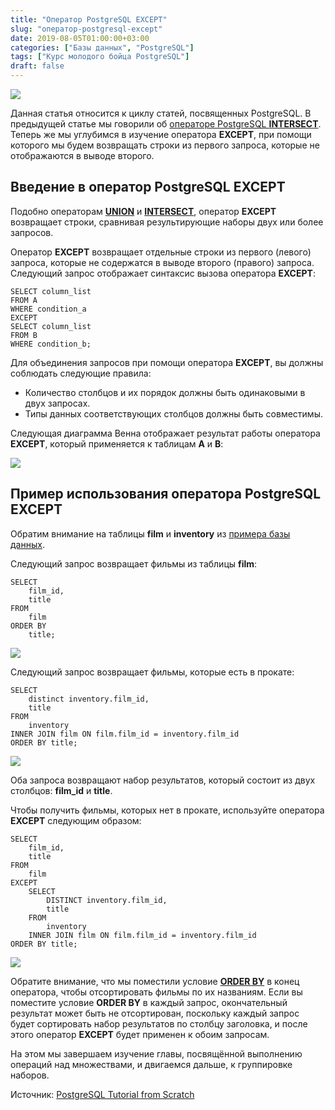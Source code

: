 ```yaml
---
title: "Оператор PostgreSQL EXCEPT"
slug: "оператор-postgresql-except"
date: 2019-08-05T01:00:00+03:00
categories: ["Базы данных", "PostgreSQL"]
tags: ["Курс молодого бойца PostgreSQL"]
draft: false
---
```


![](/posts/оператор-postgresql-except/SQL6.3.jpg)

Данная статья относится к циклу статей, посвященных PostgreSQL. В предыдущей статье мы говорили
об [операторе PostgreSQL **INTERSECT**](https://itdoxy.com/оператор-postgresql-intersect/). Теперь же мы углубимся
в изучение оператора **EXCEPT**, при помощи которого мы будем возвращать строки из первого запроса, которые не отображаются
в выводе второго.

## Введение в оператор PostgreSQL EXCEPT

Подобно операторам [**UNION**](https://itdoxy.com/оператор-postgresql-union/) и [**INTERSECT**](https://itdoxy.com/оператор-postgresql-intersect/),
оператор **EXCEPT** возвращает строки, сравнивая результирующие наборы двух или более запросов.

Оператор **EXCEPT** возвращает отдельные строки из первого (левого) запроса, которые не содержатся в выводе второго
(правого) запроса. Следующий запрос отображает синтаксис вызова оператора **EXCEPT**:

```
SELECT column_list
FROM A
WHERE condition_a
EXCEPT
SELECT column_list
FROM B
WHERE condition_b;
```

Для объединения запросов при помощи оператора **EXCEPT**, вы должны соблюдать следующие правила:

- Количество столбцов и их порядок должны быть одинаковыми в двух запросах.
- Типы данных соответствующих столбцов должны быть совместимы.

Следующая диаграмма Венна отображает результат работы оператора **EXCEPT**, который применяется к таблицам **A** и **B**:

![](https://i.imgur.com/4b3fFdY.png)

## Пример использования оператора PostgreSQL EXCEPT

Обратим внимание на таблицы **film** и **inventory** из [примера базы данных](https://itdoxy.com/пример-базы-данных-postgresql/).

Следующий запрос возвращает фильмы из таблицы **film**:

```
SELECT
    film_id,
    title
FROM
    film
ORDER BY
    title;
```

![](https://i.imgur.com/Bv1XEWa.png)

Следующий запрос возвращает фильмы, которые есть в прокате:

```
SELECT
    distinct inventory.film_id,
    title
FROM
    inventory
INNER JOIN film ON film.film_id = inventory.film_id
ORDER BY title;
```

![](https://i.imgur.com/JoJmv6B.png)

Оба запроса возвращают набор результатов, который состоит из двух столбцов: **film_id** и **title**.

Чтобы получить фильмы, которых нет в прокате, используйте оператора **EXCEPT** следующим образом:

```
SELECT
    film_id,
    title
FROM
    film
EXCEPT
    SELECT
        DISTINCT inventory.film_id,
        title
    FROM
        inventory
    INNER JOIN film ON film.film_id = inventory.film_id
ORDER BY title;
```

![](https://i.imgur.com/M3lLdQf.png)

Обратите внимание, что мы поместили условие [**ORDER BY**](https://itdoxy.com/условие-postgresql-order-by/) в конец
оператора, чтобы отсортировать фильмы по их названиям. Если вы поместите условие **ORDER BY** в каждый запрос, окончательный
результат может быть не отсортирован, поскольку каждый запрос будет сортировать набор результатов по столбцу заголовка,
и после этого оператор **EXCEPT** будет применен к обоим запросам.

На этом мы завершаем изучение главы, посвящённой выполнению операций над множествами, и двигаемся дальше, к группировке наборов.

Источник: [PostgreSQL Tutorial from Scratch](http://www.postgresqltutorial.com/)
